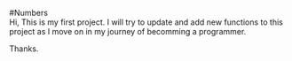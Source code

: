 #Numbers                                                                          
Hi,
This is my first project.
I will try to update and add new functions to this project as I move on in my journey of becomming a programmer. 

Thanks.
